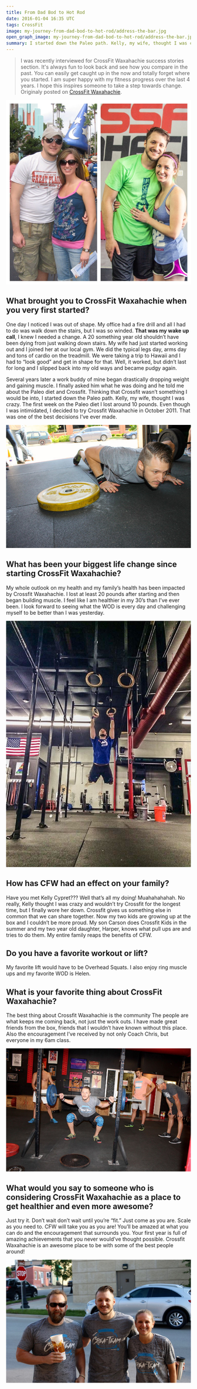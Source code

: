 ```yaml
---
title: From Dad Bod to Hot Rod
date: 2016-01-04 16:35 UTC
tags: CrossFit
image: my-journey-from-dad-bod-to-hot-rod/address-the-bar.jpg
open_graph_image: my-journey-from-dad-bod-to-hot-rod/address-the-bar.jpg
summary: I started down the Paleo path. Kelly, my wife, thought I was crazy.
---
```


> I was recently interviewed for CrossFit Waxahachie success stories section. It's always fun to look back and see how you compare in the past. You can easily get caught up in the now and totally forget where you started. I am super happy with my fitness progress over the last 4 years. I hope this inspires someone to take a step towards change. Originaly posted on [CrossFit Waxahachie](http://www.crossfitwaxahachie.com/2015/12/jasons-journey-from-dad-bod-to-hot-rod/). 

![Before & After](my-journey-from-dad-bod-to-hot-rod/before-after.jpg)

## What brought you to CrossFit Waxahachie when you very first started?

One day I noticed I was out of shape. My office had a fire drill and all I had to do was walk down the stairs, but I was so winded. **That was my wake up call**, I knew I needed a change. A 20 something year old shouldn’t have been dying from just walking down stairs. My wife had just started working out and I joined her at our local gym. We did the typical legs day, arms day and tons of cardio on the treadmill. We were taking a trip to Hawaii and I had to “look good” and get in shape for that. Well, it worked, but didn’t last for long and I slipped back into my old ways and became pudgy again.

Several years later a work buddy of mine began drastically dropping weight and gaining muscle. I finally asked him what he was doing and he told me about the Paleo diet and Crossfit. Thinking that Crossfit wasn’t something I would be into, I started down the Paleo path. Kelly, my wife, thought I was crazy. The first week on the Paleo diet I lost around 10 pounds. Even though I was intimidated, I decided to try Crossfit Waxahachie in October 2011. That was one of the best decisions I’ve ever made.

![Burpee](my-journey-from-dad-bod-to-hot-rod/burpee.jpg)

## What has been your biggest life change since starting CrossFit Waxahachie?

My whole outlook on my health and my family’s health has been impacted by
Crossfit Waxahachie. I lost at least 20 pounds after starting and then began
building muscle. I feel like I am healthier in my 30’s than I’ve ever been. I look
forward to seeing what the WOD is every day and challenging myself to be better than I was yesterday.

![Rings](my-journey-from-dad-bod-to-hot-rod/rings.jpg)

## How has CFW had an effect on your family?

Have you met Kelly Cypret??? Well that’s all my doing! Muahahahahah. No really, Kelly thought I was crazy and wouldn’t try Crossfit for the longest time, but I finally wore her down. Crossfit gives us something else in common that we can share together. Now my two kids are growing up at the box and I couldn’t be more proud. My son Carson does Crossfit Kids in the summer and my two year old daughter, Harper, knows what pull ups are and tries to do them. My entire family reaps the benefits of CFW.

## Do you have a favorite workout or lift?

My favorite lift would have to be Overhead Squats. I also enjoy ring muscle ups and my favorite WOD is Helen.

## What is your favorite thing about CrossFit Waxahachie?

The best thing about Crossfit Waxahachie is the community The people are what keeps me coming back, not just the work outs. I have made great friends from the box, friends that I wouldn’t have known without this place. Also the
encouragement I’ve received by not only Coach Chris, but everyone in my 6am class.

![Squat](my-journey-from-dad-bod-to-hot-rod/squat.jpg)

## What would you say to someone who is considering CrossFit Waxahachie as a place to get healthier and even more awesome?

Just try it. Don’t wait don’t wait until you’re “fit.” Just come as you are. Scale as you need to. CFW will take you as you are! You’ll be amazed at what you can do and the encouragement that surrounds you. Your first year is full of amazing achievements that you never would’ve thought possible. Crossfit Waxahachie is an awesome place to be with some of the best people around!

![Friends](my-journey-from-dad-bod-to-hot-rod/friends.jpg)